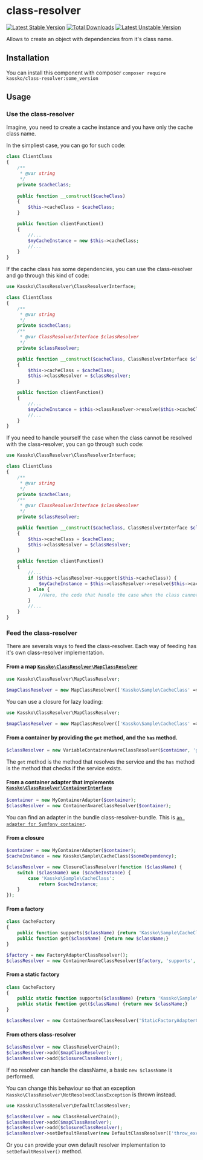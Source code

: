 class-resolver
==================

[![Latest Stable Version](https://poser.pugx.org/kassko/class-resolver/v/stable.png)](https://packagist.org/packages/kassko/class-resolver)
[![Total Downloads](https://poser.pugx.org/kassko/class-resolver/downloads.png)](https://packagist.org/packages/kassko/class-resolver)
[![Latest Unstable Version](https://poser.pugx.org/kassko/class-resolver/v/unstable.png)](https://packagist.org/packages/kassko/class-resolver)

Allows to create an object with dependencies from it's class name.

## Installation

You can install this component with composer
`composer require kassko/class-resolver:some_version`

## Usage

### Use the class-resolver

Imagine, you need to create a cache instance and you have only the cache class name.

In the simpliest case, you can go for such code:
```php
class ClientClass
{
    /**
     * @var string
     */
    private $cacheClass;
    
    public function __construct($cacheClass)
    {
        $this->cacheClass = $cacheClass;
    }

    public function clientFunction()
    {
        //...
        $myCacheInstance = new $this->cacheClass;
        //...
    }
}
```

If the cache class has some dependencies, you can use the class-resolver and go through this kind of code:
```php
use Kassko\ClassResolver\ClassResolverInterface;

class ClientClass
{
    /**
     * @var string
     */
    private $cacheClass;
    /**
     * @var ClassResolverInterface $classResolver
     */
    private $classResolver;

    public function __construct($cacheClass, ClassResolverInterface $classResolver)
    {
        $this->cacheClass = $cacheClass;
        $this->classResolver = $classResolver;
    }

    public function clientFunction()
    {
        //...
        $myCacheInstance = $this->classResolver->resolve($this->cacheClass);
        //...
    }
}
```

If you need to handle yourself the case when the class cannot be resolved with the class-resolver, you can go through such code:
```php
use Kassko\ClassResolver\ClassResolverInterface;

class ClientClass
{
    /**
     * @var string
     */
    private $cacheClass;
    /**
     * @var ClassResolverInterface $classResolver
     */
    private $classResolver;

    public function __construct($cacheClass, ClassResolverInterface $classResolver)
    {
        $this->cacheClass = $cacheClass;
        $this->classResolver = $classResolver;
    }

    public function clientFunction()
    {
        //...
        if ($this->classResolver->support($this->cacheClass)) {
            $myCacheInstance = $this->classResolver->resolve($this->cacheClass);
        } else {
            //Here, the code that handle the case when the class cannot be resolved.
        }
        //...
    }
}
```

### Feed the class-resolver

There are severals ways to feed the class-resolver. Each way of feeding has it's own class-resolver implementation.

#### From a map [`Kassko\ClassResolver\MapClassResolver`](src/MapClassResolver.php)

```php
use Kassko\ClassResolver\MapClassResolver;

$mapClassResolver = new MapClassResolver(['Kassko\Sample\CacheClass' => $cacheInstance]);
```

You can use a closure for lazy loading:

```php
use Kassko\ClassResolver\MapClassResolver;

$mapClassResolver = new MapClassResolver(['Kassko\Sample\CacheClass' => function () use ($cacheInstance) {return new Kassko\Sample\CacheClass(new Kassko\Sample\Dependency);};
```

#### From a container by providing the `get` method, and the `has` method.

```php
$classResolver = new VariableContainerAwareClassResolver($container, 'get', 'has');
```

The `get` method is the method that resolves the service and the `has` method is the method that checks if the service exists.


#### From a container adapter that implements [`Kassko\ClassResolver\ContainerInterface`](src/ContainerInterface)

```php
$container = new MyContainerAdapter($container);
$classResolver = new ContainerAwareClassResolver($container);
```

You can find an adapter in the bundle class-resolver-bundle. This is [`an adapter for Symfony container`](https://github.com/kassko/class-resolver-bundle/blob/master/src/Adapter/Container/SymfonyContainerAdapter).

#### From a closure 

```php
$container = new MyContainerAdapter($container);
$cacheInstance = new Kassko\Sample\CacheClass($someDependency);

$classResolver = new ClosureClassResolver(function ($className) {
    switch ($className) use ($cacheInstance) {
        case 'Kassko\Sample\CacheClass':
            return $cacheInstance;
    }
});
```

#### From a factory

```php
class CacheFactory
{
    public function supports($className) {return 'Kassko\Sample\CacheClass' === $className;} 
    public function get($className) {return new $className;} 
}

$factory = new FactoryAdapterClassResolver();
$classResolver = new ContainerAwareClassResolver($factory, 'supports', 'get');
```

#### From a static factory

```php
class CacheFactory
{
    public static function supports($className) {return 'Kassko\Sample\CacheClass' === $className;} 
    public static function get($className) {return new $className;} 
}

$classResolver = new ContainerAwareClassResolver('StaticFactoryAdapterClassResolver', 'supports', 'get');
```

#### From others class-resolver

```php
$classResolver = new ClassResolverChain();
$classResolver->add($mapClassResolver);
$classResolver->add($closureClassResolver);
```

If no resolver can handle the className, a basic `new $className` is performed.

You can change this behaviour so that an exception `Kassko\ClassResolver\NotResolvedClassException` is thrown instead.

```php
use Kassko\ClassResolver\DefaultClassResolver;

$classResolver = new ClassResolverChain();
$classResolver->add($mapClassResolver);
$classResolver->add($closureClassResolver);
$classResolver->setDefaultResolver(new DefaultClassResolver(['throw_exception']));
```

Or you can provide your own default resolver implementation to `setDefaultResolver()` method.